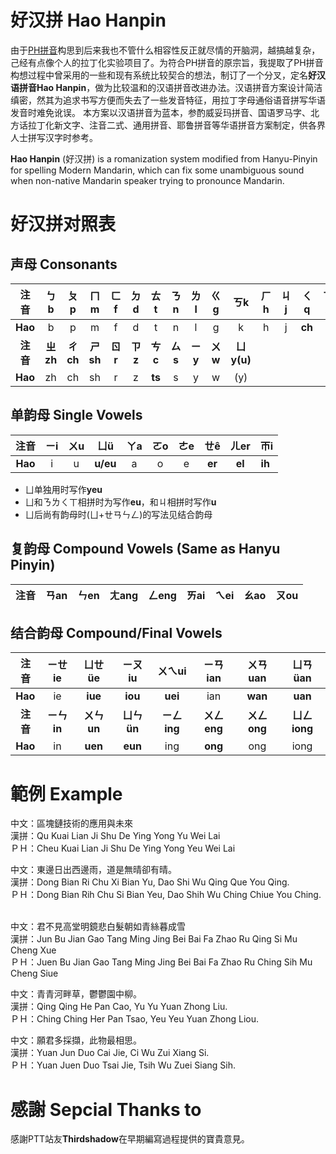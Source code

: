# 好汉拼 Hao Hanpin 
由于[PH拼音](https://github.com/phlinhng/Putong-Hua-Pinyin)构思到后来我也不管什么相容性反正就尽情的开脑洞，越搞越复杂，己经有点像个人的拉丁化实验项目了。为符合PH拼音的原宗旨，我提取了PH拼音构想过程中曾采用的一些和现有系统比较契合的想法，制订了一个分叉，定名**好汉语拼音Hao Hanpin**，做为比较温和的汉语拼音改进办法。汉语拼音方案设计简洁缜密，然其为追求书写方便而失去了一些发音特征，用拉丁字母通俗语音拼写华语发音时难免讹误。  本方案以汉语拼音为蓝本，参酌威妥玛拼音、国语罗马字、北方话拉丁化新文字、注音二式、通用拼音、耶鲁拼音等华语拼音方案制定，供各界人士拼写汉字时参考。
  
**Hao Hanpin** (好汉拼) is a romanization system modified from Hanyu-Pinyin for spelling Modern Mandarin, which can fix some unambiguous sound when non-native Mandarin speaker trying to pronounce Mandarin.

# 好汉拼对照表 

## 声母 Consonants
|**注音**|ㄅb|ㄆp|ㄇm|ㄈf|ㄉd|ㄊt|ㄋn|ㄌl|ㄍg|ㄎk|ㄏh|ㄐj|ㄑq|ㄒx
|:----:|:----:|:----:|:----:|:----:|:----:|:----:|:----:|:----:|:----:|:----:|:----:|:----:|:----:|:----:|
|**Hao**|b|p|m|f|d|t|n|l|g|k|h|j|**ch**|**s**
|**注音**|**ㄓzh**|**ㄔch**|**ㄕsh**|**ㄖr**|**ㄗz**|**ㄘc**|**ㄙs**|**ㄧy**|**ㄨw**|**ㄩy(u)**
|**Hao**|zh|ch|sh|r|z|**ts**|s|y|w|(y)

## 单韵母 Single Vowels
|**注音**|ㄧi|ㄨu|ㄩü|ㄚa|ㄛo|ㄜe|ㄝê|ㄦer|ㄭi
|:----:|:----:|:----:|:----:|:----:|:----:|:----:|:----:|:----:|:----:|
|**Hao**|i|u|**u/eu**|a|o|e|**er**|**el**|**ih** 
* ㄩ单独用时写作**yeu**
* ㄩ和ㄋㄌㄑㄒ相拼时为写作**eu**，和ㄐ相拼时写作**u**
* ㄩ后尚有韵母时(ㄩ+ㄝㄢㄣㄥ)的写法见结合韵母

## 复韵母 Compound Vowels (Same as Hanyu Pinyin)
|**注音**|ㄢan|ㄣen|ㄤang|ㄥeng|ㄞai|ㄟei|ㄠao|ㄡou|
|:----:|:----:|:----:|:----:|:----:|:----:|:----:|:----:|:----:|

## 结合韵母 Compound/Final Vowels
|**注音**|ㄧㄝie|ㄩㄝüe|ㄧㄡiu|ㄨㄟui|ㄧㄢian|ㄨㄢuan|ㄩㄢüan|
|:----:|:----:|:----:|:----:|:----:|:----:|:----:|:----:|
|**Hao**|ie|**iue**|**iou**|**uei**|ian|**wan**|**uan**|
|**注音**|**ㄧㄣin**|**ㄨㄣun**|**ㄩㄣün**|**ㄧㄥing**|**ㄨㄥeng**|**ㄨㄥong**|**ㄩㄥiong**
|**Hao**|in|**uen**|**eun**|ing|**ong**|ong|iong|


# 範例 Example
  
中文：區塊鏈技術的應用與未來  
漢拼：Qu Kuai Lian Ji Shu De Ying Yong Yu Wei Lai  
ＰＨ：Cheu Kuai Lian Ji Shu De Ying Yong Yeu Wei Lai  
  
中文：東邊日出西邊雨，道是無晴卻有晴。  
漢拼：Dong Bian Ri Chu Xi Bian Yu, Dao Shi Wu Qing Que You Qing.  
ＰＨ：Dong Bian Rih Chu Si Bian Yeu, Dao Shih Wu Ching Chiue You Ching.  
 
中文：君不見高堂明鏡悲白髮朝如青絲暮成雪  
漢拼：Jun Bu Jian Gao Tang Ming Jing Bei Bai Fa Zhao Ru Qing Si Mu Cheng Xue   
ＰＨ：Juen Bu Jian Gao Tang Ming Jing Bei Bai Fa Zhao Ru Ching Sih Mu Cheng Siue

中文：青青河畔草，鬱鬱園中柳。  
漢拼：Qing Qing He Pan Cao, Yu Yu Yuan Zhong Liu.  
ＰＨ：Ching Ching Her Pan Tsao, Yeu Yeu Yuan Zhong Liou.  
  
中文：願君多採擷，此物最相思。  
漢拼：Yuan Jun Duo Cai Jie, Ci Wu Zui Xiang Si.  
ＰＨ：Yuan Juen Duo Tsai Jie, Tsih Wu Zuei Siang Sih.

# 感謝 Sepcial Thanks to
感謝PTT站友**Thirdshadow**在早期編寫過程提供的寶貴意見。
